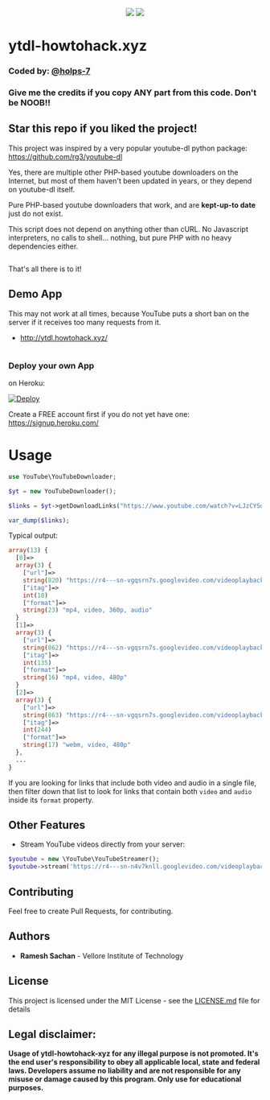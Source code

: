 <center>
  
![](https://img.shields.io/badge/author-Ramesh%20Sachan-brightgreen) ![](https://img.shields.io/badge/licence-MIT-green)

</center>

# ytdl-howtohack.xyz
### Coded by: [@holps-7](https://github.com/holps-7/ytdl-howtohack-xyz/)
### Give me the credits if you copy ANY part from this code. Don't be NOOB!!
## Star this repo if you liked the project!

This project was inspired by a very popular youtube-dl python package:  
https://github.com/rg3/youtube-dl

Yes, there are multiple other PHP-based youtube downloaders on the Internet, 
but most of them haven't been updated in years, or they depend on youtube-dl itself.  

Pure PHP-based youtube downloaders that work, and are **kept-up-to date** just do not exist.

This script does not depend on anything other than cURL. 
No Javascript interpreters, no calls to shell... nothing, but pure PHP with no heavy dependencies either.

![]()

That's all there is to it!


## Demo App

This may not work at all times, because YouTube puts a short ban on the server if it receives too many requests from it.

- http://ytdl.howtohack.xyz/

![]()


### Deploy your own App

on Heroku:

[![Deploy](https://www.herokucdn.com/deploy/button.svg)](https://heroku.com/deploy)

Create a FREE account first if you do not yet have one:  
https://signup.heroku.com/


# Usage


```php
use YouTube\YouTubeDownloader;

$yt = new YouTubeDownloader();

$links = $yt->getDownloadLinks("https://www.youtube.com/watch?v=LJzCYSdrHMI");

var_dump($links);
```

Typical output:

```php
array(13) {
  [0]=>
  array(3) {
    ["url"]=>
    string(820) "https://r4---sn-vgqsrn7s.googlevideo.com/videoplayback?expire=1585718912&ei=INKDXr7sA5PdwQGk5L_wBA&ip=73.44.159.175&id=o-APOJXNOviU0h2w_YwyR88MKLSLJ1Bx77faGZYYK0LJMt&itag=18&source=youtube&requiressl=yes&mh=hA&mm=31%2C29&mn=sn-vgqsrn7s%2Csn-vgqskne6&ms=au%2Crdu&mv=m&mvi=3&pl=15&initcwndbps=1702500&vprv=1&mime=video%2Fmp4&gir=yes&clen=15386550&ratebypass=yes&dur=215.550&lmt=1540977373739457&mt=1585697193&fvip=4&c=WEB&txp=5431432&sparams=expire%2Cei%2Cip%2Cid%2Citag%2Csource%2Crequiressl%2Cvprv%2Cmime%2Cgir%2Cclen%2Cratebypass%2Cdur%2Clmt&lsparams=mh%2Cmm%2Cmn%2Cms%2Cmv%2Cmvi%2Cpl%2Cinitcwndbps&lsig=ABSNjpQwRgIhAMo7U4XgSR09Ztya4aqGq07jdb62Zbk1z6yUtuzimRKoAiEAofZdslUJXvV4apnRzFCtpSx_Ki0qZs41BsctbtyUvo0%3D&sig=ADKhkGMwRQIgapMHgteEaTdLUhadRXmpm0F6hiexTsXwCwVNQK2XV4MCIQC012rLqDUxmlqdKwcd9JIi_vQ9_jczWBTf7wZw4KzYNg=="
    ["itag"]=>
    int(18)
    ["format"]=>
    string(23) "mp4, video, 360p, audio"
  }
  [1]=>
  array(3) {
    ["url"]=>
    string(862) "https://r4---sn-vgqsrn7s.googlevideo.com/videoplayback?expire=1585718912&ei=INKDXr7sA5PdwQGk5L_wBA&ip=73.44.159.175&id=o-APOJXNOviU0h2w_YwyR88MKLSLJ1Bx77faGZYYK0LJMt&itag=135&aitags=133%2C134%2C135%2C160%2C242%2C243%2C244%2C278&source=youtube&requiressl=yes&mh=hA&mm=31%2C29&mn=sn-vgqsrn7s%2Csn-vgqskne6&ms=au%2Crdu&mv=m&mvi=3&pl=15&initcwndbps=1702500&vprv=1&mime=video%2Fmp4&gir=yes&clen=16811068&dur=215.480&lmt=1540977822655178&mt=1585697193&fvip=4&keepalive=yes&c=WEB&txp=5432432&sparams=expire%2Cei%2Cip%2Cid%2Caitags%2Csource%2Crequiressl%2Cvprv%2Cmime%2Cgir%2Cclen%2Cdur%2Clmt&lsparams=mh%2Cmm%2Cmn%2Cms%2Cmv%2Cmvi%2Cpl%2Cinitcwndbps&lsig=ABSNjpQwRgIhAMo7U4XgSR09Ztya4aqGq07jdb62Zbk1z6yUtuzimRKoAiEAofZdslUJXvV4apnRzFCtpSx_Ki0qZs41BsctbtyUvo0%3D&sig=ADKhkGMwRQIgYmZ3IRKrmcEpLAoKMkL-534wd4F34esToX0DJFsv5-4CIQDfEevpFMn57t3-Tidx5VHraC9QS24y-fUgWqWzNvoxag=="
    ["itag"]=>
    int(135)
    ["format"]=>
    string(16) "mp4, video, 480p"
  }
  [2]=>
  array(3) {
    ["url"]=>
    string(863) "https://r4---sn-vgqsrn7s.googlevideo.com/videoplayback?expire=1585718912&ei=INKDXr7sA5PdwQGk5L_wBA&ip=73.44.159.175&id=o-APOJXNOviU0h2w_YwyR88MKLSLJ1Bx77faGZYYK0LJMt&itag=244&aitags=133%2C134%2C135%2C160%2C242%2C243%2C244%2C278&source=youtube&requiressl=yes&mh=hA&mm=31%2C29&mn=sn-vgqsrn7s%2Csn-vgqskne6&ms=au%2Crdu&mv=m&mvi=3&pl=15&initcwndbps=1702500&vprv=1&mime=video%2Fwebm&gir=yes&clen=12496451&dur=215.480&lmt=1540977711684149&mt=1585697193&fvip=4&keepalive=yes&c=WEB&txp=5432432&sparams=expire%2Cei%2Cip%2Cid%2Caitags%2Csource%2Crequiressl%2Cvprv%2Cmime%2Cgir%2Cclen%2Cdur%2Clmt&lsparams=mh%2Cmm%2Cmn%2Cms%2Cmv%2Cmvi%2Cpl%2Cinitcwndbps&lsig=ABSNjpQwRgIhAMo7U4XgSR09Ztya4aqGq07jdb62Zbk1z6yUtuzimRKoAiEAofZdslUJXvV4apnRzFCtpSx_Ki0qZs41BsctbtyUvo0%3D&sig=ADKhkGMwRQIhAOLXVJMMW8zKJm1Moug94ak57hijQ3HAKnIu6y8mZtyiAiBs9kY_wHtiAd3rg4891X7aBJiqzDyEoxaVCodWeJt9hQ=="
    ["itag"]=>
    int(244)
    ["format"]=>
    string(17) "webm, video, 480p"
  },
  ...
}
```

If you are looking for links that include both video and audio in a single file, 
then filter down that list to look for links that contain both `video` and `audio` inside its `format` property.

## Other Features

- Stream YouTube videos directly from your server:

```php
$youtube = new \YouTube\YouTubeStreamer();
$youtube->stream('https://r4---sn-n4v7knll.googlevideo.com/videoplayback?...');
```

## Contributing

Feel free to create Pull Requests, for contributing.


## Authors

  * **Ramesh Sachan** - Vellore Institute of Technology

## License

This project is licensed under the MIT License - see the [LICENSE.md](LICENSE.md) file for details



## Legal disclaimer:

**Usage of ytdl-howtohack-xyz for any illegal purpose is not promoted. It's the end user's responsibility to obey all applicable local, state and federal laws. Developers assume no liability and are not responsible for any misuse or damage caused by this program. Only use for educational purposes.**
